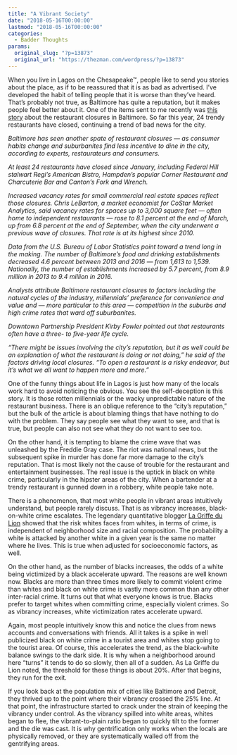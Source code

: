 ```yaml
---
title: "A Vibrant Society"
date: "2018-05-16T00:00:00"
lastmod: "2018-05-16T00:00:00"
categories:
  - Badder Thoughts
params:
  original_slug: "?p=13873"
  original_url: "https://thezman.com/wordpress/?p=13873"
---
```


When you live in Lagos on the Chesapeake™, people like to send you
stories about the place, as if to be reassured that it is as bad as
advertised. I’ve developed the habit of telling people that it is worse
than they’ve heard. That’s probably not true, as Baltimore has quite a
reputation, but it makes people feel better about it. One of the items
sent to me recently was <a
href="http://www.baltimoresun.com/g00/entertainment/dining/baltimore-diner-blog/bs-fe-restaurant-closures-continue-20180501-story.html?i10c.encReferrer=aHR0cHM6Ly93d3cuZ29vZ2xlLmNvbS8%3D&amp;i10c.ua=1&amp;i10c.dv=14"
rel="noopener" target="_blank">this story</a> about the restaurant
closures in Baltimore. So far this year, 24 trendy restaurants have
closed, continuing a trend of bad news for the city.

*Baltimore has seen another spate of restaurant closures — as consumer
habits change and suburbanites find less incentive to dine in the city,
according to experts, restaurateurs and consumers.*

*At least 24 restaurants have closed since January, including Federal
Hill stalwart Regi’s American Bistro, Hampden’s popular Corner
Restaurant and Charcuterie Bar and Canton’s Fork and Wrench.*

*Increased vacancy rates for small commercial real estate spaces reflect
those closures. Chris LeBarton, a market economist for CoStar Market
Analytics, said vacancy rates for spaces up to 3,000 square feet — often
home to independent restaurants — rose to 8.1 percent at the end of
March, up from 6.8 percent at the end of September, when the city
underwent a previous wave of closures. That rate is at its highest since
2010.*

*Data from the U.S. Bureau of Labor Statistics point toward a trend long
in the making. The number of Baltimore’s food and drinking
establishments decreased 4.6 percent between 2013 and 2016 — from 1,613
to 1,539. Nationally, the number of establishments increased by 5.7
percent, from 8.9 million in 2013 to 9.4 million in 2016.*

*Analysts attribute Baltimore restaurant closures to factors including
the natural cycles of the industry, millennials’ preference for
convenience and value and — more particular to this area — competition
in the suburbs and high crime rates that ward off suburbanites.*

*Downtown Partnership President Kirby Fowler pointed out that
restaurants often have a three- to five-year life cycle.*

*“There might be issues involving the city’s reputation, but it as well
could be an explanation of what the restaurant is doing or not doing,”
he said of the factors driving local closures. “To open a restaurant is
a risky endeavor, but it’s what we all want to happen more and more.”*

One of the funny things about life in Lagos is just how many of the
locals work hard to avoid noticing the obvious. You see the
self-deception is this story. It is those rotten millennials or the
wacky unpredictable nature of the restaurant business. There is an
oblique reference to the “city’s reputation,” but the bulk of the
article is about blaming things that have nothing to do with the
problem. They say people see what they want to see, and that is true,
but people can also not see what they do not want to see too.

On the other hand, it is tempting to blame the crime wave that was
unleashed by the Freddie Gray case. The riot was national news, but the
subsequent spike in murder has done far more damage to the city’s
reputation. That is most likely not the cause of trouble for the
restaurant and entertainment businesses. The real issue is the uptick in
black on white crime, particularly in the hipster areas of the city.
When a bartender at a trendy restaurant is gunned down in a robbery,
white people take note.

There is a phenomenon, that most white people in vibrant areas
intuitively understand, but people rarely discuss. That is as vibrancy
increases, black-on-white crime escalates. The legendary quantitative
blogger [La Griffe du Lion](http://www.lagriffedulion.f2s.com/hood.htm)
showed that the risk whites faces from whites, in terms of crime, is
independent of neighborhood size and racial composition. The probability
a white is attacked by another white in a given year is the same no
matter where he lives. This is true when adjusted for socioeconomic
factors, as well.

On the other hand, as the number of blacks increases, the odds of a
white being victimized by a black accelerate upward. The reasons are
well known now. Blacks are more than three times more likely to commit
violent crime than whites and black on white crime is vastly more common
than any other inter-racial crime. It turns out that what everyone knows
is true. Blacks prefer to target whites when committing crime,
especially violent crimes. So as vibrancy increases, white victimization
rates accelerate upward.

Again, most people intuitively know this and notice the clues from news
accounts and conversations with friends. All it takes is a spike in well
publicized black on white crime in a tourist area and whites stop going
to the tourist area. Of course, this accelerates the trend, as the
black-white balance swings to the dark side. It is why when a
neighborhood around here “turns” it tends to do so slowly, then all of a
sudden. As La Griffe du Lion noted, the threshold for these things is
about 20%. After that begins, they run for the exit.

If you look back at the population mix of cities like Baltimore and
Detroit, they thrived up to the point where their vibrancy crossed the
25% line. At that point, the infrastructure started to crack under the
strain of keeping the vibrancy under control. As the vibrancy spilled
into white areas, whites began to flee, the vibrant-to-plain ratio began
to quickly tilt to the former and the die was cast. It is why
gentrification only works when the locals are physically removed, or
they are systematically walled off from the gentrifying areas.
